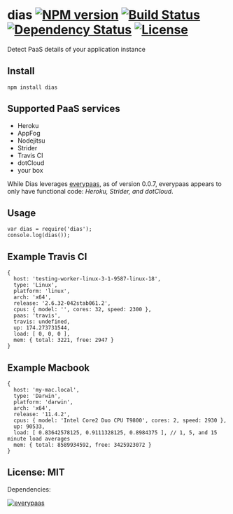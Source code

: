 # dias [![NPM version](https://badge.fury.io/js/dias.png?branch=master)](https://npmjs.org/package/dias) [![Build Status](https://travis-ci.org/angleman/dias.png?branch=master)](https://travis-ci.org/angleman/dias) [![Dependency Status](https://gemnasium.com/angleman/dias.png?branch=master)](https://gemnasium.com/angleman/dias) [![License](http://badgr.co/use/MIT.png?bg=%2343d100)](http://opensource.org/licenses/MIT)

Detect PaaS details of your application instance


## Install

```
npm install dias
```

## Supported PaaS services

- Heroku
- AppFog
- Nodejitsu
- Strider
- Travis CI
- dotCloud
- your box

While Dias leverages [everypaas](https://github.com/niallo/everypaas/), as of version 0.0.7, everypaas appears to only have functional code: *Heroku, Strider, and dotCloud*.

## Usage

```
var dias = require('dias');
console.log(dias());
```

## Example Travis CI

```
{
  host: 'testing-worker-linux-3-1-9587-linux-18',
  type: 'Linux',
  platform: 'linux',
  arch: 'x64',
  release: '2.6.32-042stab061.2',
  cpus: { model: '', cores: 32, speed: 2300 },
  paas: 'travis',
  travis: undefined,
  up: 174.273731544,
  load: [ 0, 0, 0 ],
  mem: { total: 3221, free: 2947 }
}
```

## Example Macbook

```
{ 
  host: 'my-mac.local',
  type: 'Darwin',
  platform: 'darwin',
  arch: 'x64',
  release: '11.4.2',
  cpus: { model: 'Intel Core2 Duo CPU T9800', cores: 2, speed: 2930 },
  up: 90533,
  load: [ 0.83642578125, 0.9111328125, 0.8984375 ], // 1, 5, and 15 minute load averages
  mem: { total: 8589934592, free: 3425923072 } 
}
```



## License: MIT

Dependencies:

[![everypaas](http://badgr.co/bsd/everypaas.png?bg=%23339e00 "everypaas@0.0.7")](https://github.com/niallo/everypaas)
